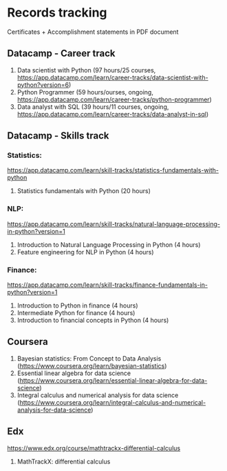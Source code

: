# Records tracking

Certificates + Accomplishment statements in PDF document

## Datacamp - Career track
1. Data scientist with Python (97 hours/25 courses, https://app.datacamp.com/learn/career-tracks/data-scientist-with-python?version=6)
2. Python Programmer (59 hours/ourses, ongoing, https://app.datacamp.com/learn/career-tracks/python-programmer)
3. Data analyst with SQL (39 hours/11 courses, ongoing, https://app.datacamp.com/learn/career-tracks/data-analyst-in-sql)

## Datacamp - Skills track
### Statistics:
https://app.datacamp.com/learn/skill-tracks/statistics-fundamentals-with-python
1. Statistics fundamentals with Python (20 hours)

### NLP:
https://app.datacamp.com/learn/skill-tracks/natural-language-processing-in-python?version=1
1. Introduction to Natural Language Processing in Python (4 hours)
2. Feature engineering for NLP in Python (4 hours)

### Finance:
https://app.datacamp.com/learn/skill-tracks/finance-fundamentals-in-python?version=1
1. Introduction to Python in finance (4 hours)
2. Intermediate Python for finance (4 hours)
3. Introduction to financial concepts in Python (4 hours)

## Coursera
1. Bayesian statistics: From Concept to Data Analysis (https://www.coursera.org/learn/bayesian-statistics)
2. Essential linear algebra for data science (https://www.coursera.org/learn/essential-linear-algebra-for-data-science)
3. Integral calculus and numerical analysis for data science (https://www.coursera.org/learn/integral-calculus-and-numerical-analysis-for-data-science)

## Edx
https://www.edx.org/course/mathtrackx-differential-calculus
1. MathTrackX: differential calculus
